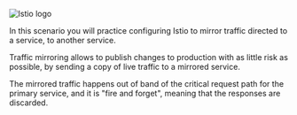 
![Istio logo](https://raw.githubusercontent.com/lorenzo85/scenarios-ica/master/istio-logo.svg)


In this scenario you will practice configuring Istio to mirror traffic directed
to a service, to another service.

Traffic mirroring allows to publish changes to production with as little risk as
possible, by sending a copy of live traffic to a mirrored service.

The mirrored traffic happens out of band of the critical request path for the
primary service, and it is "fire and forget", meaning that the responses are
discarded.
